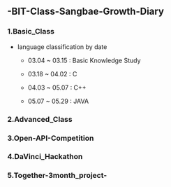 ## -BIT-Class-Sangbae-Growth-Diary

### 1.Basic_Class

* language classification by date
  * 03.04 ~ 03.15 :   Basic Knowledge Study

  * 03.18 ~ 04.02 :   C 

  * 04.03 ~ 05.07 :   C++

  * 05.07 ~ 05.29 :   JAVA

### 2.Advanced_Class

### 3.Open-API-Competition

### 4.DaVinci_Hackathon

### 5.Together-3month_project-
